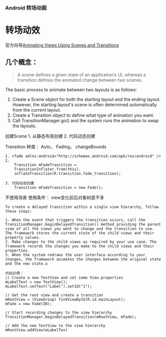 ### Android 转场动画

# 转场动效

官方向导[Animating Views Using Scenes and Transitions](https://developer.android.google.cn/training/transitions/index.html)

## 几个概念：
> A scene defines a given state of an application’s UI, whereas a transition defines the animated change between two scenes.

The basic process to animate between two layouts is as follows:

1. Create a Scene object for both the starting layout and the ending layout. However, the starting layout's scene is often determined automatically from the current layout.
2. Create a Transition object to define what type of animation you want.
3. Call TransitionManager.go() and the system runs the animation to swap the layouts.


创建Scene
    1. 从静态布局创建
    2. 代码动态创建

Transition
    种类： Auto， Fading， changeBounds

    1. <fade xmlns:android="http://schemas.android.com/apk/res/android" />
    2. 
        Transition mFadeTransition =
        TransitionInflater.from(this).
        inflateTransition(R.transition.fade_transition);

    3. 代码动态创建
        Transition mFadeTransition = new Fade();

不使用场景
    使用条件： view变化前后对象树差不多

    To create a delayed transition within a single view hierarchy, follow these steps:

    1. When the event that triggers the transition occurs, call the TransitionManager.beginDelayedTransition() method providing the parent view of all the views you want to change and the transition to use. The framework stores the current state of the child views and their property values.
    2. Make changes to the child views as required by your use case. The framework records the changes you make to the child views and their properties.
    3. When the system redraws the user interface according to your changes, the framework animates the changes between the original state and the new state.a

    代码示例：
    // Create a new TextView and set some View properties
    mLabelText = new TextView();
    mLabelText.setText("Label").setId("1");

    // Get the root view and create a transition
    mRootView = (ViewGroup) findViewById(R.id.mainLayout);
    mFade = new Fade(IN);

    // Start recording changes to the view hierarchy
    TransitionManager.beginDelayedTransition(mRootView, mFade);

    // Add the new TextView to the view hierarchy
    mRootView.addView(mLabelTex)


